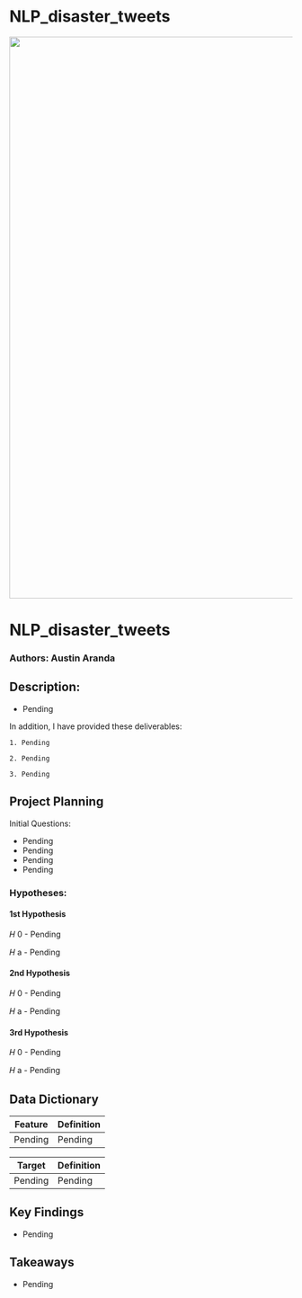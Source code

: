 # NLP_disaster_tweets
<img src="https://facilityexecutive.com/wp-content/uploads/2018/05/FEJune18-FMIssueSidebar-Feature.jpg" width="1000">

# NLP_disaster_tweets

### Authors: Austin Aranda

## Description: 
- Pending

In addition, I have provided these deliverables:

    1. Pending
    
    2. Pending
    
    3. Pending

## Project Planning

Initial Questions:
- Pending
- Pending
- Pending
- Pending


### Hypotheses:

#### 1st Hypothesis

𝐻 0 - Pending

𝐻 a - Pending

#### 2nd Hypothesis

𝐻 0 - Pending

𝐻 a - Pending

#### 3rd Hypothesis

𝐻 0 - Pending

𝐻 a - Pending


## Data Dictionary

| Feature | Definition |
| --- | --- |
| Pending | Pending |

| Target | Definition |
| --- | --- |
| Pending| Pending|

## Key Findings

- Pending

## Takeaways

- Pending
